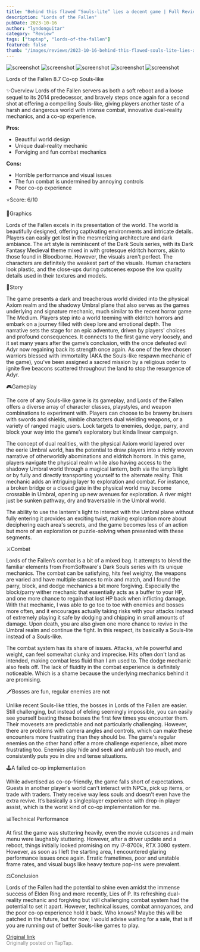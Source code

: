 ```yaml
---
title: "Behind this flawed “Souls-lite” lies a decent game | Full Review - Lords of the Fallen"
description: "Lords of the Fallen"
pubDate: 2023-10-16
author: "lyndonguitar"
category: "Review"
tags: ["taptap", "lords-of-the-fallen"]
featured: false
thumb: "/images/reviews/2023-10-16-behind-this-flawed-souls-lite-lies-a-decent-game--full-review---lords-of-the-fallen-0.avif"
---
```


<div class="gallery">
  <img src="/images/reviews/2023-10-16-behind-this-flawed-souls-lite-lies-a-decent-game--full-review---lords-of-the-fallen-0.avif" alt="screenshot" />
  <img src="/images/reviews/2023-10-16-behind-this-flawed-souls-lite-lies-a-decent-game--full-review---lords-of-the-fallen-1.avif" alt="screenshot" />
  <img src="/images/reviews/2023-10-16-behind-this-flawed-souls-lite-lies-a-decent-game--full-review---lords-of-the-fallen-2.avif" alt="screenshot" />
  <img src="/images/reviews/2023-10-16-behind-this-flawed-souls-lite-lies-a-decent-game--full-review---lords-of-the-fallen-3.avif" alt="screenshot" />
  <img src="/images/reviews/2023-10-16-behind-this-flawed-souls-lite-lies-a-decent-game--full-review---lords-of-the-fallen-4.avif" alt="screenshot" />
</div>

Lords of the Fallen
8.7
Co-op
Souls-like

✨Overview
Lords of the Fallen servers as both a soft reboot and a loose sequel to its 2014 predecessor, and bravely steps once again for a second shot at offering a compelling Souls-like, giving players another taste of a harsh and dangerous world with intense combat, innovative dual-reality mechanics, and a co-op experience.


**Pros:**
- Beautiful world design
- Unique dual-reality mechanic
- Forviging and fun combat mechanics



**Cons:**
- Horrible performance and visual issues
- The fun combat is undermined by annoying controls
- Poor co-op experience


⭐️Score: 6/10

🎨Graphics

Lords of the Fallen excels in its presentation of the world. The world is beautifully designed, offering captivating environments and intricate details. Players can easily get lost in the mesmerizing architecture and dark ambiance. The art style is reminiscent of the Dark Souls series, with its Dark Fantasy Medieval theme mixed in with grotesque eldritch horrors, akin to those found in Bloodborne. However, the visuals aren't perfect. The characters are definitely the weakest part of the visuals. Human characters look plastic, and the close-ups during cutscenes expose the low quality details used in their textures and models.

📖Story

The game presents a dark and treacherous world divided into the physical Axiom realm and the shadowy Umbral plane that also serves as the games underlying and signature mechanic, much similar to the recent horror game The Medium. Players step into a world teeming with eldritch horrors and embark on a journey filled with deep lore and emotional depth. The narrative sets the stage for an epic adventure, driven by players' choices and profound consequences. It connects to the first game very loosely, and it set many years after the game’s conclusion, with the once defeated evil Adyr now regaining back its strength once again. As one of the few chosen warriors blessed with immortality (AKA the Souls-like respawn mechanic of the game), you've been assigned a sacred mission by a religious order to ignite five beacons scattered throughout the land to stop the resurgence of Adyr.

🎮Gameplay

The core of any Souls-like game is its gameplay, and Lords of the Fallen offers a diverse array of character classes, playstyles, and weapon combinations to experiment with. Players can choose to be brawny bruisers with swords and shields, nimble characters dual wielding weapons, or a variety of ranged magic users. Lock targets to enemies, dodge, parry, and block your way into the game’s exploratory but kinda linear campaign.

The concept of dual realities, with the physical Axiom world layered over the eerie Umbral world, has the potential to draw players into a richly woven narrative of otherworldly abominations and eldritch horrors. In this game, players navigate the physical realm while also having access to the shadowy Umbral world through a magical lantern, both via the lamp’s light or by fully and directly transporting yourself to the alternate reality. This mechanic adds an intriguing layer to exploration and combat. For instance, a broken bridge or a closed gate in the physical world may become crossable in Umbral, opening up new avenues for exploration. A river might just be sunken pathway, dry and traversable in the Umbral world.

The ability to use the lantern's light to interact with the Umbral plane without fully entering it provides an exciting twist, making exploration more about deciphering each area's secrets, and the game becomes less of an action but more of an exploration or puzzle-solving when presented with these segments.

⚔️Combat

Lords of the Fallen’s combat is a bit of a mixed bag. It attempts to blend the familiar elements from FromSoftware's Dark Souls series with its unique mechanics. The combat can be satisfying, hits feel weighty, the weapons are varied and have multiple stances to mix and match, and I found the parry, block, and dodge mechanics a bit more forgiving. Especially the block/parry wither mechanic that essentially acts as a buffer to your HP, and one more chance to regain that lost HP back when inflicting damage. With that mechanic, I was able to go toe to toe with enemies and bosses more often, and it encourages actually taking risks with your attacks instead of extremely playing it safe by dodging and chipping in small amounts of damage. Upon death, you are also given one more chance to revive in the Umbral realm and continue the fight. In this respect, its basically a Souls-lite instead of a Souls-like.

The combat system has its share of issues. Attacks, while powerful and weight, can feel somewhat clunky and imprecise. Hits often don't land as intended, making combat less fluid than I am used to. The dodge mechanic also feels off. The lack of fluidity in the combat experience is definitely noticeable. Which is a shame because the underlying mechanics behind it are promising.

🗡️Bosses are fun, regular enemies are not

Unlike recent Souls-like titles, the bosses in Lords of the Fallen are easier. Still challenging, but instead of efeling seemingly impossible, you can easily see yourself beating these bosses the first few times you encounter them. Their movesets are predictable and not particularly challenging. However, there are problems with camera angles and controls, which can make these encounters more frustrating than they should be. The game's regular enemies on the other hand offer a more challenge experience, albet more frustrating too. Enemies play hide and seek and ambush too much, and consistently puts you in dire and tense situations.

🕹A failed co-op implementation

While advertised as co-op-friendly, the game falls short of expectations. Guests in another player's world can't interact with NPCs, pick up items, or trade with traders. Thety receive way less souls and doesn’t even have the extra revive. It’s basically a singleplayer experience with drop-in player assist, which is the worst kind of co-op implementation for me.

📊Technical Performance

At first the game was stuttering heavily, even the movie cutscenes and main menu were laughably stuttering. However, after a driver update and a reboot, things initially looked promising on my i7-8700k, RTX 3080 system. However, as soon as I left the starting area, I encountered glaring performance issues once again. Erratic frametimes, poor and unstable frame rates, and visual bugs like heavy texture pop-ins were prevalent.

⚖️Conclusion

Lords of the Fallen had the potential to shine even amidst the immense success of Elden Ring and more recently, Lies of P. Its refreshing dual-reality mechanic and forgiving but still challenging combat system had the potential to set it apart. However, technical issues, combat annoyances, and the poor co-op experience hold it back. Who knows? Maybe this will be patched in the future, but for now, I would advise waiting for a sale, that is if you are running out of better Souls-like games to play.

[Original link](https://www.taptap.io/post/6443254)<br><span style="font-size: 0.95em; color: #888;">Originally posted on TapTap.</span>
